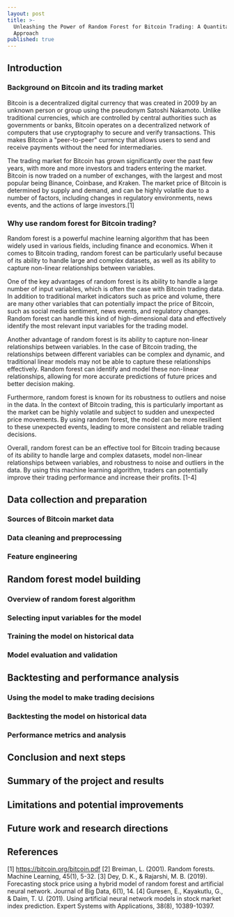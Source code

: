 ```yaml
---
layout: post
title: >-
  Unleashing the Power of Random Forest for Bitcoin Trading: A Quantitative
  Approach
published: true
---
```

## Introduction

### Background on Bitcoin and its trading market

Bitcoin is a decentralized digital currency that was created in 2009 by an unknown person or group using the pseudonym Satoshi Nakamoto. Unlike traditional currencies, which are controlled by central authorities such as governments or banks, Bitcoin operates on a decentralized network of computers that use cryptography to secure and verify transactions. This makes Bitcoin a "peer-to-peer" currency that allows users to send and receive payments without the need for intermediaries.

The trading market for Bitcoin has grown significantly over the past few years, with more and more investors and traders entering the market. Bitcoin is now traded on a number of exchanges, with the largest and most popular being Binance, Coinbase, and Kraken. The market price of Bitcoin is determined by supply and demand, and can be highly volatile due to a number of factors, including changes in regulatory environments, news events, and the actions of large investors.[1]

### Why use random forest for Bitcoin trading?

Random forest is a powerful machine learning algorithm that has been widely used in various fields, including finance and economics. When it comes to Bitcoin trading, random forest can be particularly useful because of its ability to handle large and complex datasets, as well as its ability to capture non-linear relationships between variables.

One of the key advantages of random forest is its ability to handle a large number of input variables, which is often the case with Bitcoin trading data. In addition to traditional market indicators such as price and volume, there are many other variables that can potentially impact the price of Bitcoin, such as social media sentiment, news events, and regulatory changes. Random forest can handle this kind of high-dimensional data and effectively identify the most relevant input variables for the trading model.

Another advantage of random forest is its ability to capture non-linear relationships between variables. In the case of Bitcoin trading, the relationships between different variables can be complex and dynamic, and traditional linear models may not be able to capture these relationships effectively. Random forest can identify and model these non-linear relationships, allowing for more accurate predictions of future prices and better decision making.

Furthermore, random forest is known for its robustness to outliers and noise in the data. In the context of Bitcoin trading, this is particularly important as the market can be highly volatile and subject to sudden and unexpected price movements. By using random forest, the model can be more resilient to these unexpected events, leading to more consistent and reliable trading decisions.

Overall, random forest can be an effective tool for Bitcoin trading because of its ability to handle large and complex datasets, model non-linear relationships between variables, and robustness to noise and outliers in the data. By using this machine learning algorithm, traders can potentially improve their trading performance and increase their profits. [1-4]

## Data collection and preparation

### Sources of Bitcoin market data

### Data cleaning and preprocessing

### Feature engineering


## Random forest model building

### Overview of random forest algorithm

### Selecting input variables for the model

### Training the model on historical data

### Model evaluation and validation

## Backtesting and performance analysis

### Using the model to make trading decisions

### Backtesting the model on historical data

### Performance metrics and analysis

## Conclusion and next steps

## Summary of the project and results

## Limitations and potential improvements

## Future work and research directions


## References
[1] https://bitcoin.org/bitcoin.pdf
[2] Breiman, L. (2001). Random forests. Machine Learning, 45(1), 5-32.
[3] Dey, D. K., & Rajarshi, M. B. (2019). Forecasting stock price using a hybrid model of random forest and     artificial neural network. Journal of Big Data, 6(1), 14.
[4] Guresen, E., Kayakutlu, G., & Daim, T. U. (2011). Using artificial neural network models in stock market     index prediction. Expert Systems with Applications, 38(8), 10389-10397.
